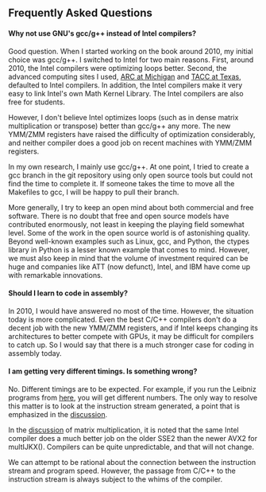 ## Frequently Asked Questions

#### Why not use GNU's gcc/g++ instead of Intel compilers?

Good question. When I started working on the book around 2010, my initial choice was gcc/g++. I switched to Intel for two main reasons. First, around 2010, the Intel compilers were optimizing loops better. Second, the advanced computing sites I used, [ARC at Michigan](http://arc.umich.edu/) and [TACC at Texas](https://www.tacc.utexas.edu/), defaulted to Intel compilers. In addition, the Intel compilers make it very easy to link Intel's own Math Kernel Library. The Intel compilers are also free for students.

However, I don't believe Intel optimizes loops (such as in dense matrix multiplication or transpose) better than gcc/g++ any more. The new YMM/ZMM registers have raised the difficulty of optimization considerably, and neither compiler does a good job on recent machines with YMM/ZMM registers.

In my own research, I mainly use gcc/g++. At one point, I tried to create a gcc branch in the git repository using only open source tools but could not find the time to complete it. If someone takes the time to move all the Makefiles to gcc, I will be happy to pull their branch.

More generally, I try to keep an open mind about both commercial and free software. There is no doubt that free and open source models have contributed enormously, not least in keeping the playing field somewhat level. Some of the work in the open source world is of astonishing quality. Beyond well-known examples such as Linux, gcc, and Python, the ctypes library in Python is a lesser known example that comes to mind. However, we must also keep in mind that the volume of investment required can be huge and companies like ATT (now defunct), Intel, and IBM have come up with remarkable innovations. 

#### Should I learn to code in assembly?

In 2010, I would have answered no most of the time. However, the situation today is more complicated. Even the best C/C++ compilers don't do a decent job with the new YMM/ZMM registers, and if Intel keeps changing its architectures to  better compete with GPUs, it may be difficult for compilers to catch up. So I would say that there is a much stronger case for coding in assembly today.


#### I am getting very different timings. Is something wrong?

No. Different timings are to be expected. For example, if you run the Leibniz programs from [here](https://github.com/divakarvi/bk-spca/blob/master/proc/compiler/leibniz.cpp), you will get different numbers. The only way to resolve this matter is to look at the instruction stream generated, a point that is emphasized in the [discussion](https://divakarvi.github.io/bk-spca/spca.html#toc-Subsection-3.2.2).

In the [discussion](https://divakarvi.github.io/bk-spca/spca.html#toc-Subsection-3.2.5) of matrix multiplication, it is noted that the same Intel compiler does a much better job on the older SSE2 than the newer AVX2 for multIJKX(). Compilers can be quite unpredictable, and that will not change.

We can attempt to be rational about the connection between the instruction stream and program speed. However, the passage from C/C++ to the instruction stream is always subject to the whims of the compiler.
